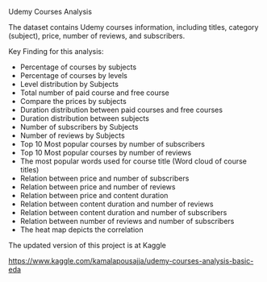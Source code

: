 Udemy Courses Analysis

The dataset contains Udemy courses information, including titles, category (subject), price, number of reviews, and subscribers.

Key Finding for this analysis:

- Percentage of courses by subjects
- Percentage of courses by levels
- Level distribution by Subjects
- Total number of paid course and free course
- Compare the prices by subjects
- Duration distribution between paid courses and free courses
- Duration distribution between subjects
- Number of subscribers by Subjects
- Number of reviews by Subjects
- Top 10 Most popular courses by number of subscribers
- Top 10 Most popular courses by number of reviews
- The most popular words used for course title (Word cloud of course titles)
- Relation between price and number of subscribers
- Relation between price and number of reviews
- Relation between price and content duration
- Relation between content duration and number of reviews
- Relation between content duration and number of subscribers
- Relation between number of reviews and number of subscribers
- The heat map depicts the correlation

The updated version of this project is at Kaggle

https://www.kaggle.com/kamalapousajja/udemy-courses-analysis-basic-eda



